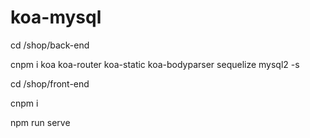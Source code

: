 # koa-mysql

cd /shop/back-end

cnpm i koa koa-router koa-static koa-bodyparser sequelize mysql2 -s

cd /shop/front-end

cnpm i

 npm run serve
